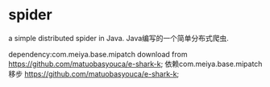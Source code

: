 spider
======

a simple distributed spider in Java. 
Java编写的一个简单分布式爬虫.

dependency:com.meiya.base.mipatch download from https://github.com/matuobasyouca/e-shark-k;
依赖com.meiya.base.mipatch 移步 https://github.com/matuobasyouca/e-shark-k;


